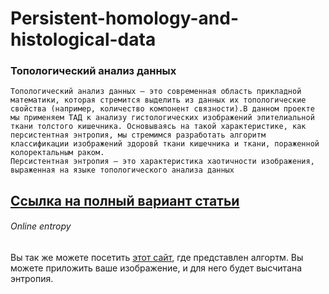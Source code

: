 # Persistent-homology-and-histological-data

### Топологический анализ данных



    Топологический анализ данных — это современная область прикладной математики, которая стремится выделить из данных их топологические свойства (например, количество компонент связности).В данном проекте мы применяем ТАД к анализу гистологических изображений эпителиальной ткани толстого кишечника. Основываясь на такой характеристике, как персистентная энтропия, мы стремимся разработать алгоритм классификации изображений здоровй ткани кишечника и ткани, пораженной колоректальным раком.
    Персистентная энтропия — это характеристика хаотичности изображения, выраженная на языке топологического анализа данных

## [Ссылка на полный вариант статьи](http://docs.rs/glium)


###### Online entropy
Вы так же можете посетить [этот сайт](http://sannitsa.github.io), где представлен алгортм. Вы можете приложить ваше изображение, и для него будет высчитана энтропия.
